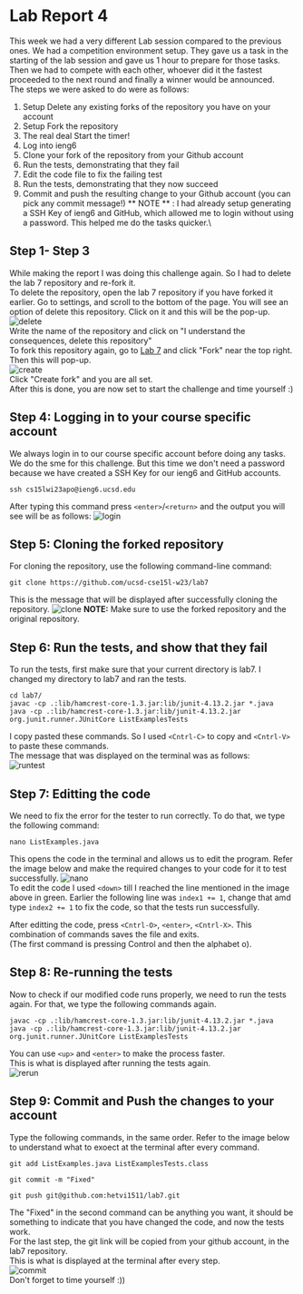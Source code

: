 # Lab Report 4


This week we had a very different Lab session compared to the previous ones. We had a competition environment setup. They gave us a task in the 
starting of the lab session and gave us 1 hour to prepare for those tasks. Then we had to compete with each other, whoever did it the fastest proceeded 
to the next round and finally a winner would be announced.\
The steps we were asked to do were as follows:
1. Setup Delete any existing forks of the repository you have on your account
2. Setup Fork the repository
3. The real deal Start the timer!
4. Log into ieng6
5. Clone your fork of the repository from your Github account
6. Run the tests, demonstrating that they fail
7. Edit the code file to fix the failing test
8. Run the tests, demonstrating that they now succeed
9. Commit and push the resulting change to your Github account (you can pick any commit message!)
** NOTE ** : I had already setup generating a SSH Key of ieng6 and GitHub, which allowed me to login without using a password. This helped me do the tasks 
quicker.\
## Step 1- Step 3
While making the report I was doing this challenge again. So I had to delete the lab 7 repository and re-fork it.\
To delete the repository, open the lab 7 repository if you have forked it earlier. Go to settings, and scroll to the bottom of the page. You will see an
option of delete this repository. Click on it and this will be the pop-up.\
![delete](delete.png)\
Write the name of the repository and click on "I understand the consequences, delete this repository"\
To fork this repository again, go to [Lab 7](https://github.com/ucsd-cse15l-w23/lab7) and click "Fork" near the top right. Then this will pop-up.\
![create](refork.png)\
Click "Create fork" and you are all set.\
After this is done, you are now set to start the challenge and time yourself :)
## Step 4: Logging in to your course specific account
We always login in to our course specific account before doing any tasks. We do the sme for this challenge. But this time we don't need a password because
we have created a SSH Key for our ieng6 and GitHub accounts.
```
ssh cs15lwi23apo@ieng6.ucsd.edu
```
After typing this command press `<enter>`/`<return>` and the output you will see will be as follows:
![login](login.png)
## Step 5: Cloning the forked repository
For cloning the repository, use the following command-line command:
```
git clone https://github.com/ucsd-cse15l-w23/lab7
```
This is the message that will be displayed after successfully cloning the repository.
![clone](clone.png)
**NOTE:** Make sure to use the forked repository and the original repository.
## Step 6: Run the tests, and show that they fail
To run the tests, first make sure that your current directory is lab7. I changed my directory to lab7 and ran the tests.
```
cd lab7/
javac -cp .:lib/hamcrest-core-1.3.jar:lib/junit-4.13.2.jar *.java
java -cp .:lib/hamcrest-core-1.3.jar:lib/junit-4.13.2.jar org.junit.runner.JUnitCore ListExamplesTests
```
I copy pasted these commands. So I used `<Cntrl-C>` to copy and `<Cntrl-V>` to paste these commands.\
The message that was displayed on the terminal was as follows:\
![runtest](runningtests.png)
## Step 7: Editting the code
We need to fix the error for the tester to run correctly. To do that, we type the following command:
```
nano ListExamples.java
```
This opens the code in the terminal and allows us to edit the program. Refer the image below and make the required changes to your code for it to test 
successfully.
![nano](nano.png)\
To edit the code I used `<down>` till I reached the line mentioned in the image above in green. Earlier the following line was `index1 += 1`, change that
amd type `index2 += 1` to fix the code, so that the tests run successfully.


After editting the code, press `<Cntrl-O>`, `<enter>`, `<Cntrl-X>`. This combination of commands saves the file and exits.\
(The first command is pressing Control and then the alphabet o).
## Step 8: Re-running the tests
Now to check if our modified code runs properly, we need to run the tests again. For that, we type the following commands again.
```
javac -cp .:lib/hamcrest-core-1.3.jar:lib/junit-4.13.2.jar *.java
java -cp .:lib/hamcrest-core-1.3.jar:lib/junit-4.13.2.jar org.junit.runner.JUnitCore ListExamplesTests
```
You can use `<up>` and `<enter>` to make the process faster.\
This is what is displayed after running the tests again.\
![rerun](rerun.png)
## Step 9: Commit and Push the changes to your account
Type the following commands, in the same order. Refer to the image below to understand what to exoect at the terminal after every command.
```
git add ListExamples.java ListExamplesTests.class
```
```
git commit -m "Fixed"
```
```
git push git@github.com:hetvi1511/lab7.git
```
The "Fixed" in the second command can be anything you want, it should be something to indicate that you have changed the code, and now the tests work.\
For the last step, the git link will be copied from your github account, in the lab7 repository.\
This is what is displayed at the terminal after every step.\
![commit](commit.png)\
Don't forget to time yourself :))
